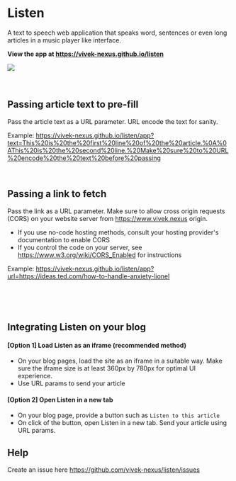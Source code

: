 # Listen
A text to speech web application that speaks word, sentences or even long articles in a music player like interface.

**View the app at https://vivek-nexus.github.io/listen**

<img src="https://vivek-nexus.github.io/listen/link-preview.png" />


<br />

<br />

<br />

## Passing article text to pre-fill
Pass the article text as a URL parameter. URL encode the text for sanity.

Example: https://vivek-nexus.github.io/listen/app?text=This%20is%20the%20first%20line%20of%20the%20article.%0A%0AThis%20is%20the%20second%20line.%20Make%20sure%20to%20URL%20encode%20the%20text%20before%20passing

<br />

## Passing a link to fetch
Pass the link as a URL parameter. Make sure to allow cross origin requests (CORS) on your website server from https://www.vivek.nexus origin.
- If you use no-code hosting methods, consult your hosting provider's documentation to enable CORS
- If you control the code on your server, see https://www.w3.org/wiki/CORS_Enabled for instructions

Example: https://vivek-nexus.github.io/listen/app?url=https://ideas.ted.com/how-to-handle-anxiety-lionel

<br />

<br />

<br />


## Integrating Listen on your blog

#### [Option 1] Load Listen as an iframe (recommended method)
- On your blog pages, load the site as an iframe in a suitable way. Make sure the iframe size is at least 360px by 780px for optimal UI experience.
- Use URL params to send your article

#### [Option 2] Open Listen in a new tab
- On your blog page, provide a button such as `Listen to this article`
- On click of the button, open Listen in a new tab. Send your article using URL params.


## Help
Create an issue here https://github.com/vivek-nexus/listen/issues
